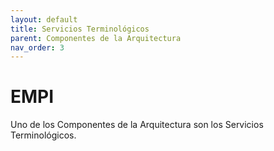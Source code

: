 ```yaml
---
layout: default
title: Servicios Terminológicos
parent: Componentes de la Arquitectura
nav_order: 3
---
```


# EMPI
Uno de los Componentes de la Arquitectura son los Servicios Terminológicos. 